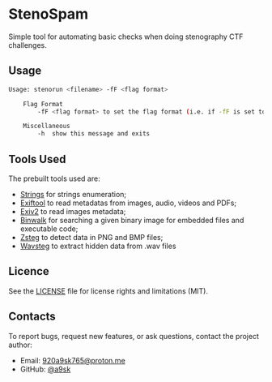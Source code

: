 # StenoSpam

Simple tool for automating basic checks when doing stenography CTF challenges.

## Usage

```bash
Usage: stenorun <filename> -fF <flag format>

    Flag Format
        -fF <flag format> to set the flag format (i.e. if -fF is set to 'abc' the flag format will be abc{flag_goes_here})

    Miscellaneous
        -h  show this message and exits
```

## Tools Used

The prebuilt tools used are:
- [Strings](https://ioflood.com/blog/strings-linux-command/) for strings enumeration;
- [Exiftool](https://exiftool.org/) to read metadatas from images, audio, videos and PDFs;
- [Exiv2](https://exiv2.org/) to read images metadata;
- [Binwalk](https://github.com/ReFirmLabs/binwalk) for searching a given binary image for embedded files and executable code;
- [Zsteg](https://github.com/zed-0xff/zsteg) to detect data in PNG and BMP files;
- [Wavsteg](https://github.com/pavanchhatpar/wav-steg-py) to extract hidden data from .wav files

## Licence

See the [LICENSE](LICENSE.md) file for license rights and limitations (MIT).

## Contacts

To report bugs, request new features, or ask questions, contact the project author:

- Email: 920a9sk765@proton.me
- GitHub: [@a9sk](https://github.com/a9sk)

